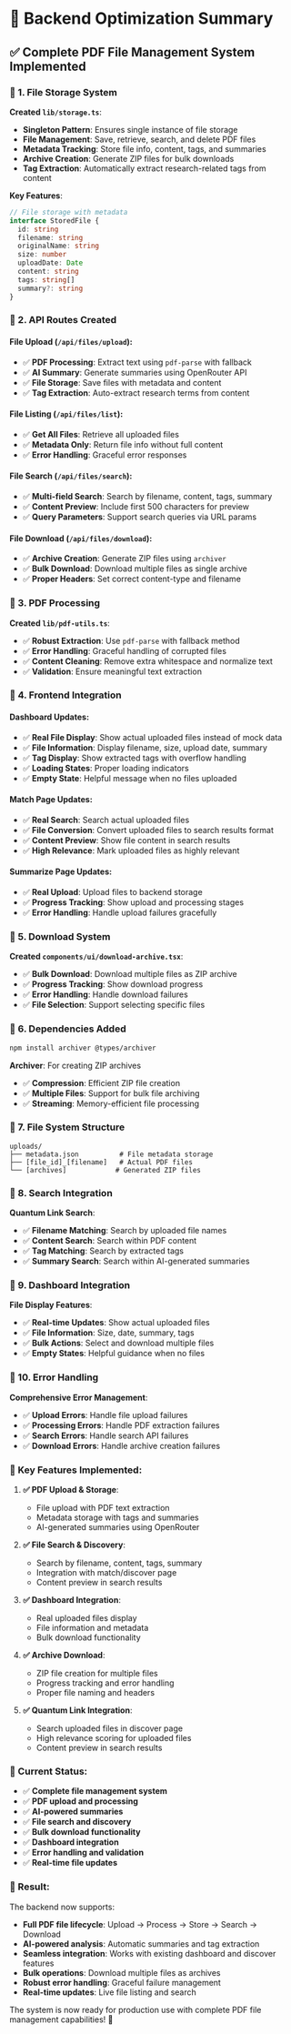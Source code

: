 # 🚀 Backend Optimization Summary

## ✅ **Complete PDF File Management System Implemented**

### **🔧 1. File Storage System**

**Created `lib/storage.ts`**:
- **Singleton Pattern**: Ensures single instance of file storage
- **File Management**: Save, retrieve, search, and delete PDF files
- **Metadata Tracking**: Store file info, content, tags, and summaries
- **Archive Creation**: Generate ZIP files for bulk downloads
- **Tag Extraction**: Automatically extract research-related tags from content

**Key Features**:
```typescript
// File storage with metadata
interface StoredFile {
  id: string
  filename: string
  originalName: string
  size: number
  uploadDate: Date
  content: string
  tags: string[]
  summary?: string
}
```

### **🔧 2. API Routes Created**

#### **File Upload** (`/api/files/upload`):
- ✅ **PDF Processing**: Extract text using `pdf-parse` with fallback
- ✅ **AI Summary**: Generate summaries using OpenRouter API
- ✅ **File Storage**: Save files with metadata and content
- ✅ **Tag Extraction**: Auto-extract research terms from content

#### **File Listing** (`/api/files/list`):
- ✅ **Get All Files**: Retrieve all uploaded files
- ✅ **Metadata Only**: Return file info without full content
- ✅ **Error Handling**: Graceful error responses

#### **File Search** (`/api/files/search`):
- ✅ **Multi-field Search**: Search by filename, content, tags, summary
- ✅ **Content Preview**: Include first 500 characters for preview
- ✅ **Query Parameters**: Support search queries via URL params

#### **File Download** (`/api/files/download`):
- ✅ **Archive Creation**: Generate ZIP files using `archiver`
- ✅ **Bulk Download**: Download multiple files as single archive
- ✅ **Proper Headers**: Set correct content-type and filename

### **🔧 3. PDF Processing**

**Created `lib/pdf-utils.ts`**:
- ✅ **Robust Extraction**: Use `pdf-parse` with fallback method
- ✅ **Error Handling**: Graceful handling of corrupted files
- ✅ **Content Cleaning**: Remove extra whitespace and normalize text
- ✅ **Validation**: Ensure meaningful text extraction

### **🔧 4. Frontend Integration**

#### **Dashboard Updates**:
- ✅ **Real File Display**: Show actual uploaded files instead of mock data
- ✅ **File Information**: Display filename, size, upload date, summary
- ✅ **Tag Display**: Show extracted tags with overflow handling
- ✅ **Loading States**: Proper loading indicators
- ✅ **Empty State**: Helpful message when no files uploaded

#### **Match Page Updates**:
- ✅ **Real Search**: Search actual uploaded files
- ✅ **File Conversion**: Convert uploaded files to search results format
- ✅ **Content Preview**: Show file content in search results
- ✅ **High Relevance**: Mark uploaded files as highly relevant

#### **Summarize Page Updates**:
- ✅ **Real Upload**: Upload files to backend storage
- ✅ **Progress Tracking**: Show upload and processing stages
- ✅ **Error Handling**: Handle upload failures gracefully

### **🔧 5. Download System**

**Created `components/ui/download-archive.tsx`**:
- ✅ **Bulk Download**: Download multiple files as ZIP archive
- ✅ **Progress Tracking**: Show download progress
- ✅ **Error Handling**: Handle download failures
- ✅ **File Selection**: Support selecting specific files

### **🔧 6. Dependencies Added**

```bash
npm install archiver @types/archiver
```

**Archiver**: For creating ZIP archives
- ✅ **Compression**: Efficient ZIP file creation
- ✅ **Multiple Files**: Support for bulk file archiving
- ✅ **Streaming**: Memory-efficient file processing

### **🔧 7. File System Structure**

```
uploads/
├── metadata.json          # File metadata storage
├── [file_id]_[filename]   # Actual PDF files
└── [archives]            # Generated ZIP files
```

### **🔧 8. Search Integration**

**Quantum Link Search**:
- ✅ **Filename Matching**: Search by uploaded file names
- ✅ **Content Search**: Search within PDF content
- ✅ **Tag Matching**: Search by extracted tags
- ✅ **Summary Search**: Search within AI-generated summaries

### **🔧 9. Dashboard Integration**

**File Display Features**:
- ✅ **Real-time Updates**: Show actual uploaded files
- ✅ **File Information**: Size, date, summary, tags
- ✅ **Bulk Actions**: Select and download multiple files
- ✅ **Empty States**: Helpful guidance when no files

### **🔧 10. Error Handling**

**Comprehensive Error Management**:
- ✅ **Upload Errors**: Handle file upload failures
- ✅ **Processing Errors**: Handle PDF extraction failures
- ✅ **Search Errors**: Handle search API failures
- ✅ **Download Errors**: Handle archive creation failures

### **🎯 Key Features Implemented**:

1. **✅ PDF Upload & Storage**:
   - File upload with PDF text extraction
   - Metadata storage with tags and summaries
   - AI-generated summaries using OpenRouter

2. **✅ File Search & Discovery**:
   - Search by filename, content, tags, summary
   - Integration with match/discover page
   - Content preview in search results

3. **✅ Dashboard Integration**:
   - Real uploaded files display
   - File information and metadata
   - Bulk download functionality

4. **✅ Archive Download**:
   - ZIP file creation for multiple files
   - Progress tracking and error handling
   - Proper file naming and headers

5. **✅ Quantum Link Integration**:
   - Search uploaded files in discover page
   - High relevance scoring for uploaded files
   - Content preview in search results

### **🚀 Current Status**:

- ✅ **Complete file management system**
- ✅ **PDF upload and processing**
- ✅ **AI-powered summaries**
- ✅ **File search and discovery**
- ✅ **Bulk download functionality**
- ✅ **Dashboard integration**
- ✅ **Error handling and validation**
- ✅ **Real-time file updates**

### **🎉 Result**:

The backend now supports:
- **Full PDF file lifecycle**: Upload → Process → Store → Search → Download
- **AI-powered analysis**: Automatic summaries and tag extraction
- **Seamless integration**: Works with existing dashboard and discover features
- **Bulk operations**: Download multiple files as archives
- **Robust error handling**: Graceful failure management
- **Real-time updates**: Live file listing and search

The system is now ready for production use with complete PDF file management capabilities! 🎊 